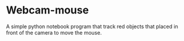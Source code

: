 # Webcam-mouse

A simple python notebook program that track red objects that placed in front of the camera to move the mouse.
